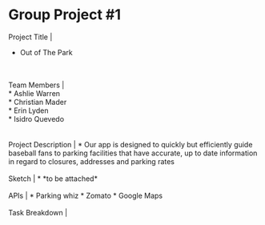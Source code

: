 # Group Project #1

Project Title |
*	Out of The Park
<br>
<br>
Team Members |
<br>
* Ashlie Warren<br>
*	Christian Mader <br>
*	Erin Lyden <br>
*	Isidro Quevedo <br>
<br>
<br>
Project Description |
*	Our app is designed to quickly but efficiently guide baseball fans to parking facilities that have accurate, up to date information in regard to closures, addresses and parking rates
<br>
<br>
Sketch |
*	*to be attached*
<br>
<br>
APIs |
*	Parking whiz
*	Zomato
*	Google Maps
<br>
<br>
Task Breakdown |


